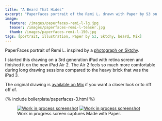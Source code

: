 ```yaml
---
title: "A Beard That Hides"
excerpt: "PaperFaces portrait of the Remi L. drawn with Paper by 53 on an iPad."
image: 
  feature: /images/paperfaces-remi-l-lg.jpg
  teaser: /images/paperfaces-remi-l-teaser.jpg
  thumb: /images/paperfaces-remi-l-150.jpg
tags: [portrait, illustration, Paper by 53, Sktchy, beard, Mix]
---
```


PaperFaces portrait of Remi L. inspired by a [photograph on Sktchy](http://sktchy.com/wIZBLC).

I started this drawing on a 3rd generation iPad with retina screen and finished it on the new iPad Air 2. The Air 2 feels so much more comfortable during long drawing sessions compared to the heavy brick that was the iPad 3.

The original drawing is [available on Mix](https://mix.fiftythree.com/11098-Michael-Rose/513427) if you want a closer look or to riff off of.

{% include boilerplate/paperfaces-3.html %}

<figure class="half">
  <a href="{{ site.url }}/images/paperfaces-remi-l-process-1-lg.jpg"><img src="{{ site.url }}/images/paperfaces-remi-l-process-1-600.jpg" alt="Work in process screenshot"></a>
  <a href="{{ site.url }}/images/paperfaces-remi-l-process-2-lg.jpg"><img src="{{ site.url }}/images/paperfaces-remi-l-process-2-600.jpg" alt="Work in process screenshot"></a>
  <figcaption>Work in progress screen captures Made with Paper.</figcaption>
</figure>
